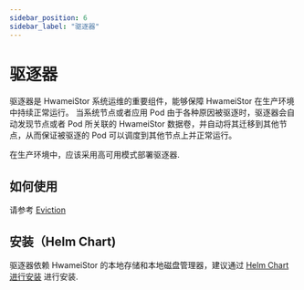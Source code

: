 ```yaml
---
sidebar_position: 6
sidebar_label: "驱逐器"
---
```


# 驱逐器

驱逐器是 HwameiStor 系统运维的重要组件，能够保障 HwameiStor 在生产环境中持续正常运行。
当系统节点或者应用 Pod 由于各种原因被驱逐时，驱逐器会自动发现节点或者 Pod 所关联的 HwameiStor 数据卷，并自动将其迁移到其他节点，从而保证被驱逐的 Pod 可以调度到其他节点上并正常运行。

在生产环境中，应该采用高可用模式部署驱逐器.

## 如何使用

请参考 [Eviction](../../quick_start/advanced_features/volume_eviction.md)

## 安装（Helm Chart)

驱逐器依赖 HwameiStor 的本地存储和本地磁盘管理器，建议通过 [Helm Chart 进行安装](../../quick_start/install/deploy.md) 进行安装.
